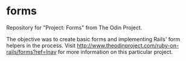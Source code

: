 # forms
Repository for "Project: Forms" from The Odin Project.

The objective was to create basic forms and implementing Rails' form helpers in the process. Visit http://www.theodinproject.com/ruby-on-rails/forms?ref=lnav for more information on this particular project.